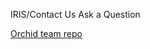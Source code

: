 
IRIS/Contact Us Ask a Question 

[Orchid team repo](https://github.com/department-of-veterans-affairs/orchid)

